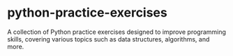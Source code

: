 # python-practice-exercises
A collection of Python practice exercises designed to improve programming skills, covering various topics such as data structures, algorithms, and more.
